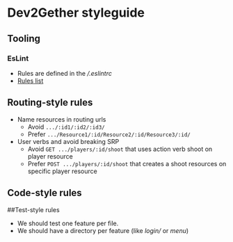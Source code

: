 # Dev2Gether styleguide
 
## Tooling

### EsLint

* Rules are defined in the _/.eslintrc_ 
* [Rules list](https://eslint.org/docs/rules/)

## Routing-style rules

* Name resources in routing urls
  * Avoid `.../:id1/:id2/:id3/`
  * Prefer `.../Resource1/:id/Resource2/:id/Resource3/:id/`
* User verbs and avoid breaking SRP
  * Avoid `GET .../players/:id/shoot` that uses action verb shoot on player resource
  * Prefer `POST .../players/:id/shoot` that creates a shoot resources on specific player resource

## Code-style rules

##Test-style rules

* We should test one feature per file.
* We should have a directory per feature (like _login/_ or _menu_)

